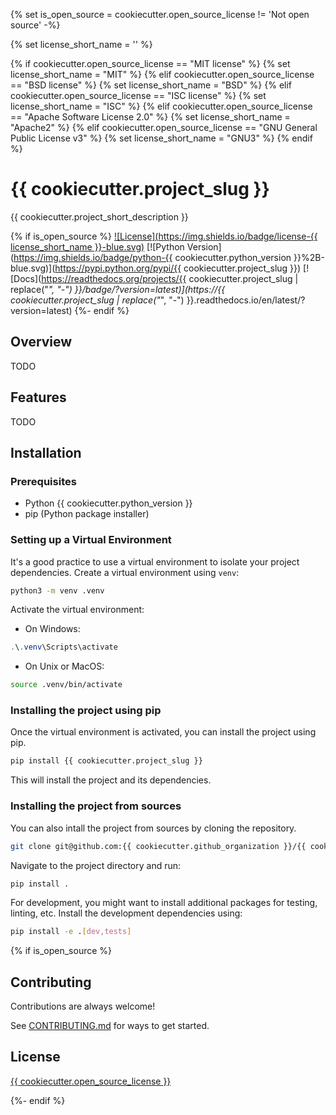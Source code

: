 {% set is_open_source = cookiecutter.open_source_license != 'Not open source' -%}

{% set license_short_name = '' %}

{% if cookiecutter.open_source_license == "MIT license" %}
    {% set license_short_name = "MIT" %}
{% elif cookiecutter.open_source_license == "BSD license" %}
    {% set license_short_name = "BSD" %}
{% elif cookiecutter.open_source_license == "ISC license" %}
    {% set license_short_name = "ISC" %}
{% elif cookiecutter.open_source_license == "Apache Software License 2.0" %}
    {% set license_short_name = "Apache2" %}
{% elif cookiecutter.open_source_license == "GNU General Public License v3" %}
    {% set license_short_name = "GNU3" %}
{% endif %}

# {{ cookiecutter.project_slug }}

{{ cookiecutter.project_short_description }}

{% if is_open_source %}
[![License](https://img.shields.io/badge/license-{{ license_short_name }}-blue.svg)](LICENSE)
[![Python Version](https://img.shields.io/badge/python-{{ cookiecutter.python_version }}%2B-blue.svg)](https://pypi.python.org/pypi/{{ cookiecutter.project_slug }})
[![Docs](https://readthedocs.org/projects/{{ cookiecutter.project_slug | replace("_", "-") }}/badge/?version=latest)](https://{{ cookiecutter.project_slug | replace("_", "-") }}.readthedocs.io/en/latest/?version=latest)
{%- endif %}

## Overview

TODO

## Features

TODO

## Installation

### Prerequisites

- Python {{ cookiecutter.python_version }}
- pip (Python package installer)

### Setting up a Virtual Environment

It's a good practice to use a virtual environment to isolate your project dependencies. Create a virtual environment using `venv`:

```bash
python3 -m venv .venv
```

Activate the virtual environment:

* On Windows:

```powershell
.\.venv\Scripts\activate
```

* On Unix or MacOS:

```bash
source .venv/bin/activate
```

### Installing the project using pip

Once the virtual environment is activated, you can install the project using pip.

```bash
pip install {{ cookiecutter.project_slug }}
```

This will install the project and its dependencies.

### Installing the project from sources

You can also intall the project from sources by cloning the repository.

```bash
git clone git@github.com:{{ cookiecutter.github_organization }}/{{ cookiecutter.project_slug }}.git
```

Navigate to the project directory and run:

```bash
pip install .
```

For development, you might want to install additional packages for testing, linting, etc. Install the development dependencies using:

```bash
pip install -e .[dev,tests]
```

{% if is_open_source %}

## Contributing

Contributions are always welcome!

See [CONTRIBUTING.md](CONTRIBUTING.md) for ways to get started.

## License

[{{ cookiecutter.open_source_license }}](LICENSE)

{%- endif %}
